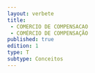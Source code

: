 ```yaml
---
layout: verbete
title:
 - COMERCIO DE COMPENSACAO
 - COMÉRCIO DE COMPENSAÇÃO
published: true
edition: 1  
type: T
subtype: Conceitos
---
```



